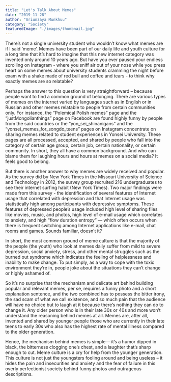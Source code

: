 ```yaml
---
title: "Let's Talk About Memes"
date: "2019-11-28"
author: "Ariunzaya Munkhuu"
category: "Society"
featuredImage: "./images/thumbnail.jpg"
---
```


There’s not a single university student who wouldn’t know what memes are if I said ‘meme’. Memes have been part of our daily life and youth culture for a long time that it’s hard to imagine that this new internet category was invented only around 10 years ago. But have you ever paused your endless scrolling on Instagram - where you sniff air out of your nose while you press heart on some memes about university students cramming the night before exam with a shake made of red bull and coffee and tears - to think why exactly memes are so relatable?

Perhaps the answer to this question is very straightforward – because people want to find a common ground of belonging. There are various types of memes on the internet varied by languages such as in English or in Russian and other memes relatable to people from certain communities only. For instance, the “Polemical Polish memes” page and the “justMongolianthings” page on Facebook are found highly funny by people from the said countries or the “yon\_sei\_shinanigans” and the “yonsei\_memes\_for\_songdo\_teens” pages on Instagram concentrate on sharing memes related to student experiences in Yonsei University. These pages are all processed, accepted, and shared by people who fall into the category of certain age group, certain job, certain nationality, or certain community. In short, they all have a common background. And who can blame them for laughing hours and hours at memes on a social media? It feels good to belong.

But there is another answer to why memes are widely received and popular. As the survey did by New York Times in the Missouri University of Science and Technology in 2012, the survey group recruited 216 undergraduates to see their internet surfing habit (New York Times). Two major findings were made from this survey - the identification of several features of Internet usage that correlated with depression and that Internet usage was statistically high among participants with depressive symptoms. These features of depressed people’s usage included high level of sharing files like movies, music, and photos, high level of e-mail usage which correlates to anxiety, and high “flow duration entropy” — which often occurs when there is frequent switching among Internet applications like e-mail, chat rooms and games. Sounds familiar, doesn’t it?

In short, the most common ground of meme culture is that the majority of the people (the youth) who look at memes daily suffer from mild to severe depression, social anxiety, stress, and other mental struggles such as the burned out syndrome which indicates the feeling of helplessness and inability to make change. To put simply, as a way to cope with the toxic environment they’re in, people joke about the situations they can’t change or highly ashamed of.

So it’s no surprise that the mechanism and delicate art behind building popular and relevant memes, per se, requires a funny photo and a short explanation sentence, and the two combined has to possess the bitter irony, the sad scam of what we call existence, and so much pain that the audience will have no choice but to laugh at it because there’s nothing they can do to change it. Any older person who is in their late 30s or 40s and more won’t understand the reasoning behind memes at all. Memes are, after all, invented and shared by younger people those who are currently in their late teens to early 30s who also has the highest rate of mental illness compared to the older generation.

Hence, the mechanism behind memes is simple— it’s a humor dipped in black, the bitterness clogging one’s chest, and a laughter that’s sharp enough to cut. Meme culture is a cry for help from the younger generation. This culture is not just the youngsters fooling around and being useless – it hides the pain and insecurities and anxiety and the fear of failure in this overly perfectionist society behind funny photos and outrageous descriptions.
